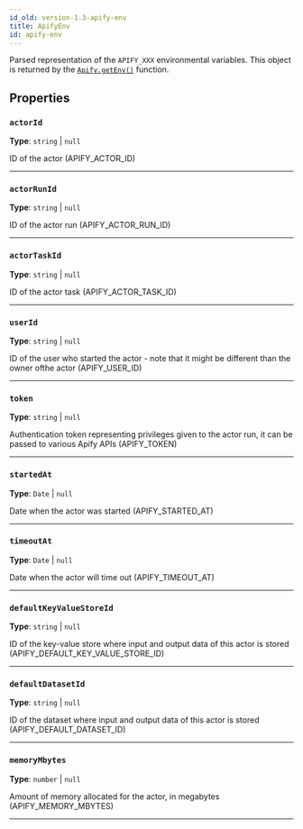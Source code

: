 ```yaml
---
id_old: version-1.3-apify-env
title: ApifyEnv
id: apify-env
---
```


<a name="apifyenv"></a>

Parsed representation of the `APIFY_XXX` environmental variables. This object is returned by the [`Apify.getEnv()`](../api/apify#getenv) function.

## Properties

### `actorId`

**Type**: `string` | `null`

ID of the actor (APIFY_ACTOR_ID)

---

### `actorRunId`

**Type**: `string` | `null`

ID of the actor run (APIFY_ACTOR_RUN_ID)

---

### `actorTaskId`

**Type**: `string` | `null`

ID of the actor task (APIFY_ACTOR_TASK_ID)

---

### `userId`

**Type**: `string` | `null`

ID of the user who started the actor - note that it might be different than the owner ofthe actor (APIFY_USER_ID)

---

### `token`

**Type**: `string` | `null`

Authentication token representing privileges given to the actor run, it can be passed to various Apify APIs (APIFY_TOKEN)

---

### `startedAt`

**Type**: `Date` | `null`

Date when the actor was started (APIFY_STARTED_AT)

---

### `timeoutAt`

**Type**: `Date` | `null`

Date when the actor will time out (APIFY_TIMEOUT_AT)

---

### `defaultKeyValueStoreId`

**Type**: `string` | `null`

ID of the key-value store where input and output data of this actor is stored (APIFY_DEFAULT_KEY_VALUE_STORE_ID)

---

### `defaultDatasetId`

**Type**: `string` | `null`

ID of the dataset where input and output data of this actor is stored (APIFY_DEFAULT_DATASET_ID)

---

### `memoryMbytes`

**Type**: `number` | `null`

Amount of memory allocated for the actor, in megabytes (APIFY_MEMORY_MBYTES)

---
